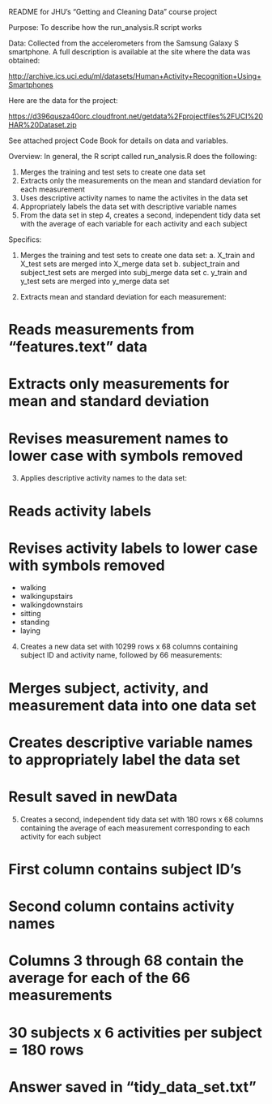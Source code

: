 README for JHU’s “Getting and Cleaning Data” course project

Purpose:  To describe how the run_analysis.R script works

Data:  Collected from the accelerometers from the Samsung Galaxy S smartphone. A full description is available at the site where the data was obtained: 

http://archive.ics.uci.edu/ml/datasets/Human+Activity+Recognition+Using+Smartphones 

Here are the data for the project: 

https://d396qusza40orc.cloudfront.net/getdata%2Fprojectfiles%2FUCI%20HAR%20Dataset.zip

See attached project Code Book for details on data and variables.

Overview:  In general, the R script called run_analysis.R does the following:

1. Merges the training and test sets to create one data set
2. Extracts only the measurements on the mean and standard deviation for each measurement
3. Uses descriptive activity names to name the activites in the data set
4. Appropriately labels the data set with descriptive variable names
5. From the data set in step 4, creates a second, independent tidy data set with the
	 average of each variable for each activity and each subject

Specifics:
1. Merges the training and test sets to create one data set:
a. X_train and X_test sets are merged into X_merge data set
b. subject_train and subject_test sets are merged into subj_merge data set
c. y_train and y_test sets are merged into y_merge data set

2. Extracts mean and standard deviation for each measurement:
# Reads measurements from “features.text” data
# Extracts only measurements for mean and standard deviation
# Revises measurement names to lower case with symbols removed

3. Applies descriptive activity names to the data set:
# Reads activity labels
# Revises activity labels to lower case with symbols removed
- walking
- walkingupstairs
- walkingdownstairs
- sitting
- standing
- laying

4. Creates a new data set with 10299 rows x 68 columns containing subject ID and activity name, followed by 66 measurements:
# Merges subject, activity, and measurement data into one data set
# Creates descriptive variable names to appropriately label the data set
# Result saved in newData

5. Creates a second, independent tidy data set with 180 rows x 68 columns containing the average of each measurement corresponding to each activity for each subject
# First column contains subject ID’s
# Second column contains activity names
# Columns 3 through 68 contain the average for each of the 66 measurements
# 30 subjects x 6 activities per subject = 180 rows
# Answer saved in “tidy_data_set.txt” 
